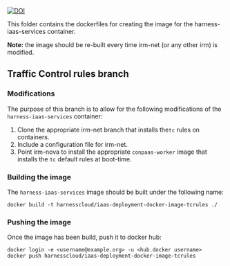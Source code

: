 [![DOI](https://zenodo.org/badge/7696/harnesscloud/iaas-deployment-docker-image.svg)](https://zenodo.org/badge/latestdoi/7696/harnesscloud/iaas-deployment-docker-image)

This folder contains the dockerfiles for creating the image for
the harness-iaas-services container.

**Note:** the image should be re-built every time irm-net (or any other irm) is modified.

## Traffic Control rules branch

### Modifications

The purpose of this branch is to allow for the following modifications of the ``harness-iaas-services`` container:

1. Clone the appropriate irm-net branch that installs the``tc`` rules on containers.
2. Include a configuration file for irm-net.
3. Point irm-nova to install the appropriate ``conpaas-worker`` image that installs the ``tc`` default rules at boot-time.

### Building the image

The ``harness-iaas-services`` image should be built under the following name:

	docker build -t harnesscloud/iaas-deployment-docker-image-tcrules ./

### Pushing the image

Once the image has been build, push it to docker hub:

	docker login -e <username@example.org> -u <hub.docker username>
	docker push harnesscloud/iaas-deployment-docker-image-tcrules
